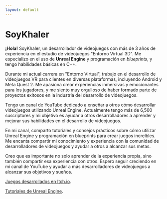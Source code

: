 ```yaml
---
layout: default
---
```

# SoyKhaler





**¡Hola!** SoyKhaler, un desarrollador de videojuegos con más de 3 años de experiencia en el estudio de videojuegos "Entorno Virtual 3D". Me especializo en el uso de **Unreal Engine** y programación en _blueprints_, y tengo habilidades básicas en C++.




Durante mi actual carrera en "Entorno Virtual", trabajo en el desarrollo de videojuegos VR para clientes en diversas plataformas, incluyendo Android y Meta Quest 2. Me apasiona crear experiencias inmersivas y emocionantes para los jugadores, y me siento muy orgulloso de haber formado parte de proyectos exitosos en la industria del desarrollo de videojuegos.


Tengo un canal de YouTube dedicado a enseñar a otros cómo desarrollar videojuegos utilizando Unreal Engine. Actualmente tengo más de 6,500 suscriptores y mi objetivo es ayudar a otros desarrolladores a aprender y mejorar sus habilidades en el desarrollo de videojuegos.

En mi canal, comparto tutoriales y consejos prácticos sobre cómo utilizar Unreal Engine y programación en blueprints para crear juegos increíbles. Me encanta compartir mi conocimiento y experiencia con la comunidad de desarrolladores de videojuegos y ayudar a otros a alcanzar sus metas.

Creo que es importante no solo aprender de la experiencia propia, sino también compartir esa experiencia con otros. Espero seguir creciendo en mi canal de YouTube y ayudar a más desarrolladores de videojuegos a alcanzar sus objetivos y sueños.


[Juegos desarrollados en Itch.io](https://soykhaler.itch.io).

[Tutoriales de Unreal Engine](https://www.youtube.com/channel/UC80r1Xpp-dgfVUyyMZL-tXQ).


